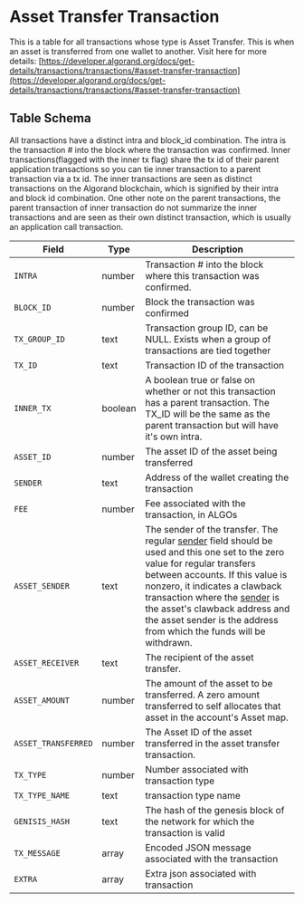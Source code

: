 # Asset Transfer Transaction

This is a table for all transactions whose type is Asset Transfer. This is when an asset is transferred from one wallet to another. Visit here for more details: [ ](https://developer.algorand.org/docs/get-details/transactions/transactions/#asset-configuration-transaction)[https://developer.algorand.org/docs/get-details/transactions/transactions/#asset-transfer-transaction](https://developer.algorand.org/docs/get-details/transactions/transactions/#asset-transfer-transaction)

## Table Schema

All transactions have a distinct intra and block\_id combination. The intra is the transaction # into the block where the transaction was confirmed. Inner transactions(flagged with the inner tx flag) share the tx id of their parent application transactions so you can tie inner transaction to a parent transaction via a tx id. The inner transactions are seen as distinct transactions on the Algorand blockchain, which is signified by their intra and block id combination. One other note on the parent transactions, the parent transaction of inner transaction do not summarize the inner transactions and are seen as their own distinct transaction, which is usually an application call transaction.&#x20;

| Field               | Type    | Description                                                                                                                                                                                                                                                                                                                                                                                                                                                                                                         |
| ------------------- | ------- | ------------------------------------------------------------------------------------------------------------------------------------------------------------------------------------------------------------------------------------------------------------------------------------------------------------------------------------------------------------------------------------------------------------------------------------------------------------------------------------------------------------------- |
| `INTRA`             | number  | Transaction # into the block where this transaction was confirmed.                                                                                                                                                                                                                                                                                                                                                                                                                                                  |
| `BLOCK_ID`          | number  | Block the transaction was confirmed                                                                                                                                                                                                                                                                                                                                                                                                                                                                                 |
| `TX_GROUP_ID`       | text    | Transaction group ID, can be NULL. Exists when a group of transactions are tied together                                                                                                                                                                                                                                                                                                                                                                                                                            |
| `TX_ID`             | text    | Transaction ID of the transaction                                                                                                                                                                                                                                                                                                                                                                                                                                                                                   |
| `INNER_TX`          | boolean | A boolean true or false on whether or not this transaction has a parent transaction. The TX\_ID will be the same as the parent transaction but will have it's own intra.                                                                                                                                                                                                                                                                                                                                            |
| `ASSET_ID`          | number  | The asset ID of the asset being transferred                                                                                                                                                                                                                                                                                                                                                                                                                                                                         |
| `SENDER`            | text    | Address of the wallet creating the transaction                                                                                                                                                                                                                                                                                                                                                                                                                                                                      |
| `FEE`               | number  | Fee associated with the transaction, in ALGOs                                                                                                                                                                                                                                                                                                                                                                                                                                                                       |
| `ASSET_SENDER`      | text    | The sender of the transfer. The regular [sender](https://developer.algorand.org/docs/get-details/transactions/transactions/#sender) field should be used and this one set to the zero value for regular transfers between accounts. If this value is nonzero, it indicates a clawback transaction where the [sender](https://developer.algorand.org/docs/get-details/transactions/transactions/#sender) is the asset's clawback address and the asset sender is the address from which the funds will be withdrawn. |
| `ASSET_RECEIVER`    | text    | The recipient of the asset transfer.                                                                                                                                                                                                                                                                                                                                                                                                                                                                                |
| `ASSET_AMOUNT`      | number  | The amount of the asset to be transferred. A zero amount transferred to self allocates that asset in the account's Asset map.                                                                                                                                                                                                                                                                                                                                                                                       |
| `ASSET_TRANSFERRED` | number  | The Asset ID of the asset transferred in the asset transfer transaction.                                                                                                                                                                                                                                                                                                                                                                                                                                            |
| `TX_TYPE`           | number  | Number associated with transaction type                                                                                                                                                                                                                                                                                                                                                                                                                                                                             |
| `TX_TYPE_NAME`      | text    | transaction type name                                                                                                                                                                                                                                                                                                                                                                                                                                                                                               |
| `GENISIS_HASH`      | text    | The hash of the genesis block of the network for which the transaction is valid                                                                                                                                                                                                                                                                                                                                                                                                                                     |
| `TX_MESSAGE`        | array   | Encoded JSON message associated with the transaction                                                                                                                                                                                                                                                                                                                                                                                                                                                                |
| `EXTRA`             | array   | Extra json associated with transaction                                                                                                                                                                                                                                                                                                                                                                                                                                                                              |
